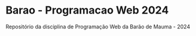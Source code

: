 # Barao - Programacao Web 2024

Repositório da disciplina de Programação Web da Barão de Mauma - 2024
